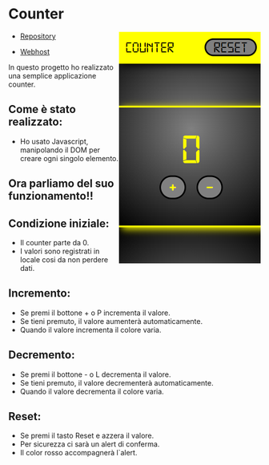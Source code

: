 
# Counter
> <img src="assets/img/Screenshot-counter.png" align="right"/>

- [Repository](https://github.com/VoTk4N/Counter)

- [Webhost](https://counter-fd.netlify.app)
   

 In questo progetto ho realizzato una semplice applicazione counter.

## Come è stato realizzato:
- Ho usato Javascript,
 manipolando il DOM per creare ogni singolo elemento.

## Ora parliamo del suo funzionamento!!

 ## Condizione iniziale:
- Il counter parte da 0.
- I valori sono registrati in locale cosi da non perdere dati.

## Incremento:

- Se premi il bottone + o P incrementa il valore.
- Se tieni premuto, il valore aumenterà  automaticamente.
- Quando il valore incrementa il colore varia.


## Decremento:
- Se premi il bottone - o L decrementa il valore.
- Se tieni premuto, il valore decrementerà  automaticamente.
- Quando il valore decrementa il colore varia.


## Reset:
- Se premi il tasto Reset e azzera il valore.
- Per sicurezza ci sarà un alert di conferma.
- Il color rosso accompagnerà l`alert.